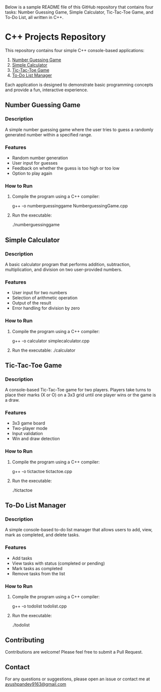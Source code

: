 Below is a sample README file of this GitHub repository that contains four tasks: Number Guessing Game, Simple Calculator, Tic-Tac-Toe Game, and To-Do List, all written in C++.


# C++ Projects Repository

This repository contains four simple C++ console-based applications:

1. [Number Guessing Game](#number-guessing-game)
2. [Simple Calculator](#simple-calculator)
3. [Tic-Tac-Toe Game](#tic-tac-toe-game)
4. [To-Do List Manager](#to-do-list-manager)

Each application is designed to demonstrate basic programming concepts and provide a fun, interactive experience.

## Number Guessing Game

### Description
A simple number guessing game where the user tries to guess a randomly generated number within a specified range.

### Features
- Random number generation
- User input for guesses
- Feedback on whether the guess is too high or too low
- Option to play again

### How to Run
1. Compile the program using a C++ compiler:

   g++ -o numberguessinggame NumberguessingGame.cpp

2. Run the executable:
   
   ./numberguessinggame
   

## Simple Calculator

### Description
A basic calculator program that performs addition, subtraction, multiplication, and division on two user-provided numbers.

### Features
- User input for two numbers
- Selection of arithmetic operation
- Output of the result
- Error handling for division by zero

### How to Run
1. Compile the program using a C++ compiler:

   g++ -o calculator simplecalculator.cpp
   
2. Run the executable:
      ./calculator


## Tic-Tac-Toe Game

### Description
A console-based Tic-Tac-Toe game for two players. Players take turns to place their marks (X or O) on a 3x3 grid until one player wins or the game is a draw.

### Features
- 3x3 game board
- Two-player mode
- Input validation
- Win and draw detection

### How to Run
1. Compile the program using a C++ compiler:
   
   g++ -o tictactoe tictactoe.cpp
  
2. Run the executable:

   ./tictactoe
   

## To-Do List Manager

### Description
A simple console-based to-do list manager that allows users to add, view, mark as completed, and delete tasks.

### Features
- Add tasks
- View tasks with status (completed or pending)
- Mark tasks as completed
- Remove tasks from the list

### How to Run
1. Compile the program using a C++ compiler:
   
   g++ -o todolist todolist.cpp
   
2. Run the executable:
   
   ./todolist
   
## Contributing
Contributions are welcome! Please feel free to submit a Pull Request.

## Contact
For any questions or suggestions, please open an issue or contact me at ayushpandey9163@gmail.com

